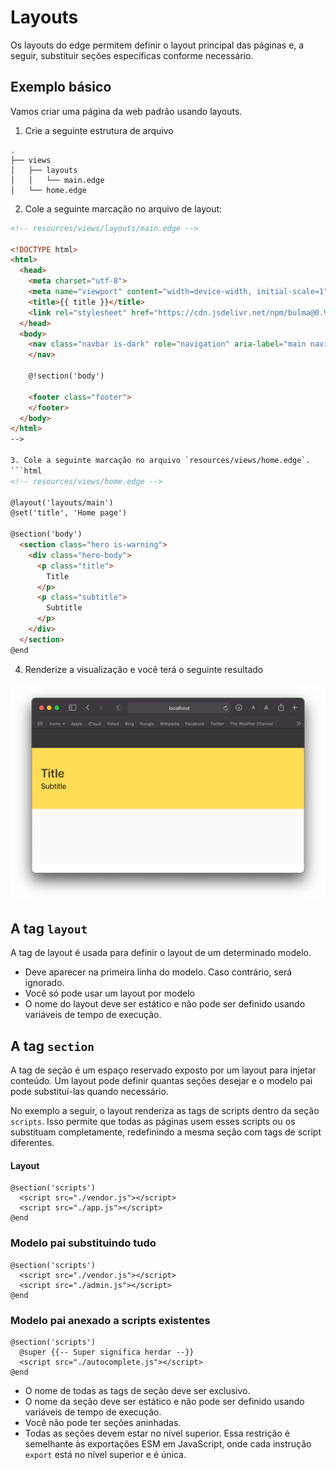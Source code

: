 # Layouts
Os layouts do edge permitem definir o layout principal das páginas e, a seguir, substituir seções específicas conforme necessário.

## Exemplo básico
Vamos criar uma página da web padrão usando layouts.

1. Crie a seguinte estrutura de arquivo
```
.
├── views
│   ├── layouts
│   │   └── main.edge
│   └── home.edge
```

2. Cole a seguinte marcação no arquivo de layout:
```html
<!-- resources/views/layouts/main.edge -->

<!DOCTYPE html>
<html>
  <head>
    <meta charset="utf-8">
    <meta name="viewport" content="width=device-width, initial-scale=1">
    <title>{{ title }}</title>
    <link rel="stylesheet" href="https://cdn.jsdelivr.net/npm/bulma@0.9.1/css/bulma.min.css">
  </head>
  <body>
    <nav class="navbar is-dark" role="navigation" aria-label="main navigation">
    </nav>

    @!section('body')

    <footer class="footer">
    </footer>
  </body>
</html>
-->

3. Cole a seguinte marcação no arquivo `resources/views/home.edge`.
```html
<!-- resources/views/home.edge -->

@layout('layouts/main')
@set('title', 'Home page')

@section('body')
  <section class="hero is-warning">
    <div class="hero-body">
      <p class="title">
        Title
      </p>
      <p class="subtitle">
        Subtitle
      </p>
    </div>
  </section>
@end
```

4. Renderize a visualização e você terá o seguinte resultado

<img src="/assets/edge-layout.png" />

## A tag `layout`
A tag de layout é usada para definir o layout de um determinado modelo.

* Deve aparecer na primeira linha do modelo. Caso contrário, será ignorado.
* Você só pode usar um layout por modelo
* O nome do layout deve ser estático e não pode ser definido usando variáveis de tempo de execução.

## A tag `section`

A tag de seção é um espaço reservado exposto por um layout para injetar conteúdo. Um layout pode definir quantas seções desejar e o modelo pai pode substituí-las quando necessário.

No exemplo a seguir, o layout renderiza as tags de scripts dentro da seção `scripts`. Isso permite que todas as páginas usem esses scripts ou os substituam completamente, redefinindo a mesma seção com tags de script diferentes.

#### Layout

```edge
@section('scripts')
  <script src="./vendor.js"></script>
  <script src="./app.js"></script>
@end
```
### Modelo pai substituindo tudo
```edge
@section('scripts')
  <script src="./vendor.js"></script>
  <script src="./admin.js"></script>
@end
```

### Modelo pai anexado a scripts existentes
```edge
@section('scripts')
  @super {{-- Super significa herdar --}}
  <script src="./autocomplete.js"></script>
@end
```

* O nome de todas as tags de seção deve ser exclusivo.
* O nome da seção deve ser estático e não pode ser definido usando variáveis de tempo de execução.
* Você não pode ter seções aninhadas.
* Todas as seções devem estar no nível superior. Essa restrição é semelhante às exportações ESM em JavaScript, onde cada instrução `export` está no nível superior e é única.

